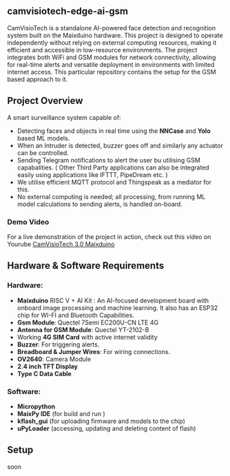 ## camvisiotech-edge-ai-gsm
CamVisioTech is a standalone AI-powered face detection and recognition system built on the Maixduino hardware. This project is designed to operate independently without relying on external computing resources, making it efficient and accessible in low-resource environments. The project integrates both WiFi and GSM modules for network connectivity, allowing for real-time alerts and versatile deployment in environments with limited internet access. This particular repository contains the setup for the GSM based approach to it.

## **Project Overview**

A smart surveillance system capable of:
- Detecting faces and objects in real time using the **NNCase** and **Yolo** based ML models.
- When an Intruder is detected, buzzer goes off and similarly any actuator can be controlled.
- Sending Telegram notifications to alert the user bu utilising GSM capabalities. ( Other Third Party applications can also be integrated easily using applications like IFTTT, PipeDream etc. )
- We utilise efficient MQTT protocol and Thingspeak as a mediator for this.
- No external computing is needed; all processing, from running ML model calculations to sending alerts, is handled on-board.
  

### **Demo Video**

For a live demonstration of the project in action, check out this video on Yourube
[CamVisioTech 3.0 Maixduino ]([https://www.youtube.com](https://www.youtube.com/watch?v=dhHVKKKZovE))

## **Hardware & Software Requirements**

### Hardware:
- **Maixduino** RISC V + AI Kit : An AI-focused development board with onboard image processing and machine learning. It also has an ESP32 chip for WI-FI and Bluetooth Capabilities.
- **Gsm Module**: Quectel 7Semi EC200U-CN LTE 4G
- **Antenna for GSM Module**:  Quectel YT-2102-B
- Working **4G SIM Card** with active internet validity
- **Buzzer**: For triggering alerts.
- **Breadboard & Jumper Wires**: For wiring connections.
- **OV2640**: Camera Module
- **2.4 inch TFT Display**
- **Type C Data  Cable**

### Software:
- **Micropython**
- **MaixPy IDE**  (for build and run )
- **kflash_gui**  (for uploading firmware and models to the chip)
- **uPyLoader** (accessing, updating and deleting content of flash)
  
## Setup
soon
